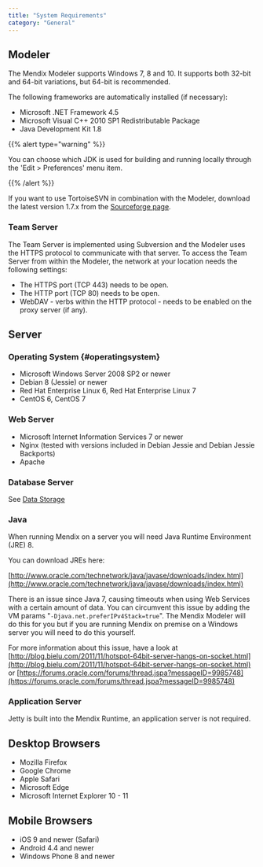 ```yaml
---
title: "System Requirements"
category: "General"
---
```



## Modeler

The Mendix Modeler supports Windows 7, 8 and 10\. It supports both 32-bit and 64-bit variations, but 64-bit is recommended.

The following frameworks are automatically installed (if necessary):

* Microsoft .NET Framework 4.5
* Microsoft Visual C++ 2010 SP1 Redistributable Package
* Java Development Kit 1.8

{{% alert type="warning" %}}

You can choose which JDK is used for building and running locally through the 'Edit > Preferences' menu item.

{{% /alert %}}

If you want to use TortoiseSVN in combination with the Modeler, download the latest version 1.7.x from the [Sourceforge page](http://sourceforge.net/projects/tortoisesvn/files/?source=navbar).

### Team Server

The Team Server is implemented using Subversion and the Modeler uses the HTTPS protocol to communicate with that server. To access the Team Server from within the Modeler, the network at your location needs the following settings:

* The HTTPS port (TCP 443) needs to be open.
* The HTTP port (TCP 80) needs to be open.
* WebDAV - verbs within the HTTP protocol - needs to be enabled on the proxy server (if any).

## Server

### Operating System {#operatingsystem}

* Microsoft Windows Server 2008 SP2 or newer
* Debian 8 (Jessie) or newer
* Red Hat Enterprise Linux 6, Red Hat Enterprise Linux 7
* CentOS 6, CentOS 7

### Web Server

* Microsoft Internet Information Services 7 or newer
* Nginx (tested with versions included in Debian Jessie and Debian Jessie Backports)
* Apache

### Database Server

See [Data Storage](data-storage)

### Java

When running Mendix on a server you will need Java Runtime Environment (JRE) 8.

You can download JREs here:

[http://www.oracle.com/technetwork/java/javase/downloads/index.html](http://www.oracle.com/technetwork/java/javase/downloads/index.html)

There is an issue since Java 7, causing timeouts when using Web Services with a certain amount of data. You can circumvent this issue by adding the VM params "`-Djava.net.preferIPv4Stack=true`". The Mendix Modeler will do this for you but if you are running Mendix on premise on a Windows server you will need to do this yourself.

For more information about this issue, have a look at [http://blog.bielu.com/2011/11/hotspot-64bit-server-hangs-on-socket.html](http://blog.bielu.com/2011/11/hotspot-64bit-server-hangs-on-socket.html) or [https://forums.oracle.com/forums/thread.jspa?messageID=9985748](https://forums.oracle.com/forums/thread.jspa?messageID=9985748)

### Application Server

Jetty is built into the Mendix Runtime, an application server is not required.

## Desktop Browsers

* Mozilla Firefox
* Google Chrome
* Apple Safari
* Microsoft Edge
* Microsoft Internet Explorer 10 - 11

## Mobile Browsers

* iOS 9 and newer (Safari)
* Android 4.4 and newer
* Windows Phone 8 and newer
